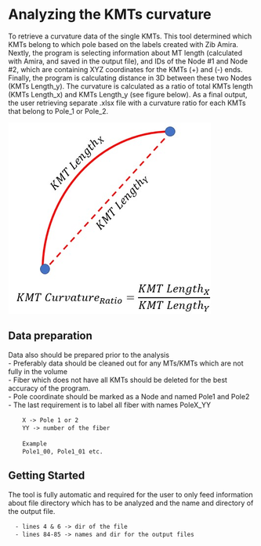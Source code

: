 # Analyzing the KMTs curvature

To retrieve a curvature data of the single KMTs. This tool determined which KMTs belong to which pole based on the labels created with Zib Amira. Nextly, the program is selecting information about MT length (calculated with Amira, and saved in the output file), and IDs of the Node #1 and Node #2, which are containing XYZ coordinates for the KMTs (+) and (-) ends. Finally, the program is calculating distance in 3D between these two Nodes (KMTs Length_y). The curvature is calculated as a ratio of total KMTs length (KMTs Length_x) and KMTs Length_y (see figure below).
As a final output, the user retrieving separate .xlsx file with a curvature ratio for each KMTs that belong to Pole_1 or Pole_2.

![KMTs_Curvature](/img/MT_Curvature/KMTs_Curvature.jpg)

## Data preparation
Data also should be prepared prior to the analysis<br/>
      - Preferably data should be cleaned out for any MTs/KMTs which are not fully in the volume<br/>
      - Fiber which does not have all KMTs should be deleted for the best accuracy of the program.<br/>
      - Pole coordinate should be marked as a Node and named Pole1 and Pole2<br/>
      - The last requirement is to label all fiber with names PoleX_YY<br/>
      
        X -> Pole 1 or 2
        YY -> number of the fiber
        
        Example
        Pole1_00, Pole1_01 etc.
        
## Getting Started
The tool is fully automatic and required for the user to only feed information about file directory which has to be analyzed and the name and directory of the output file.

      - lines 4 & 6 -> dir of the file
      - lines 84-85 -> names and dir for the output files
